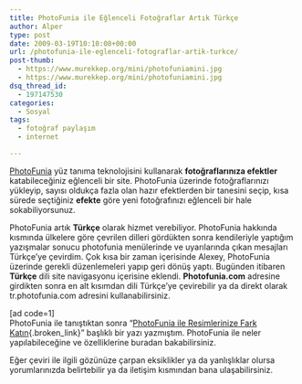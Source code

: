```yaml
---
title: PhotoFunia ile Eğlenceli Fotoğraflar Artık Türkçe
author: Alper
type: post
date: 2009-03-19T10:10:08+00:00
url: /photofunia-ile-eglenceli-fotograflar-artik-turkce/
post-thumb:
  - https://www.murekkep.org/mini/photofuniamini.jpg
  - https://www.murekkep.org/mini/photofuniamini.jpg
dsq_thread_id:
  - 197147530
categories:
  - Sosyal
tags:
  - fotoğraf paylaşım
  - internet

---
```

[PhotoFunia][1] yüz tanıma teknolojisini kullanarak **fotoğraflarınıza efektler** katabileceğiniz eğlenceli bir site. PhotoFunia üzerinde fotoğraflarınızı yükleyip, sayısı oldukça fazla olan hazır efektlerden bir tanesini seçip, kısa sürede seçtiğiniz **efekte** göre yeni fotoğrafınızı eğlenceli bir hale sokabiliyorsunuz. 

PhotoFunia artık **Türkçe** olarak hizmet verebiliyor. PhotoFunia hakkında kısmında ülkelere göre çevrilen dilleri gördükten sonra kendileriyle yaptığım yazışmalar sonucu photofunia menülerinde ve uyarılarında çıkan mesajları Türkçe&#8217;ye çevirdim. Çok kısa bir zaman içerisinde Alexey, PhotoFunia üzerinde gerekli düzenlemeleri yapıp geri dönüş yaptı. Bugünden itibaren **Türkçe** dili site navigasyonu içerisine eklendi. **Photofunia.com** adresine girdikten sonra en alt kısımdan dili Türkçe&#8217;ye çevirebilir ya da direkt olarak tr.photofunia.com adresini kullanabilirsiniz. 

[ad code=1]  
PhotoFunia ile tanıştıktan sonra &#8220;[PhotoFunia ile Resimlerinize Fark Katın][2]{.broken_link}&#8221; başlıklı bir yazı yazmıştım. PhotoFunia ile neler yapılabileceğine ve özelliklerine buradan bakabilirsiniz. 

Eğer çeviri ile ilgili gözünüze çarpan eksiklikler ya da yanlışlıklar olursa yorumlarınızda belirtebilir ya da iletişim kısmından bana ulaşabilirsiniz.

 [1]: https://www.photofunia.com
 [2]: https://www.murekkep.org/photofunia-ile-resimlerinize-fark-katin-1297